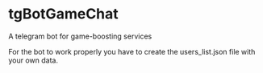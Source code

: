 # tgBotGameChat
A telegram bot for game-boosting services

For the bot to work properly you have to create the users_list.json file with your own data.
